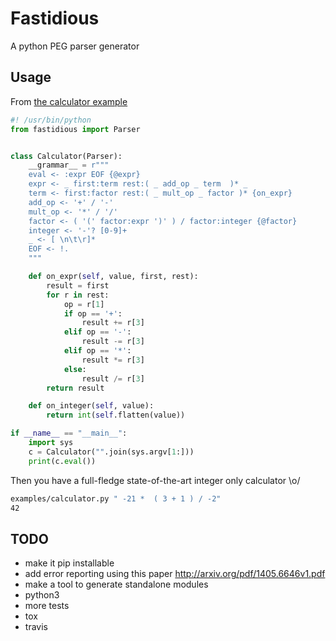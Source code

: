 # Fastidious
A python PEG parser generator

## Usage
From [the calculator example](examples/calculator.py)

```python
#! /usr/bin/python
from fastidious import Parser


class Calculator(Parser):
    __grammar__ = r"""
    eval <- :expr EOF {@expr}
    expr <- _ first:term rest:( _ add_op _ term  )* _
    term <- first:factor rest:( _ mult_op _ factor )* {on_expr}
    add_op <- '+' / '-'
    mult_op <- '*' / '/'
    factor <- ( '(' factor:expr ')' ) / factor:integer {@factor}
    integer <- '-'? [0-9]+
    _ <- [ \n\t\r]*
    EOF <- !.
    """

    def on_expr(self, value, first, rest):
        result = first
        for r in rest:
            op = r[1]
            if op == '+':
                result += r[3]
            elif op == '-':
                result -= r[3]
            elif op == '*':
                result *= r[3]
            else:
                result /= r[3]
        return result

    def on_integer(self, value):
        return int(self.flatten(value))

if __name__ == "__main__":
    import sys
    c = Calculator("".join(sys.argv[1:]))
    print(c.eval())
```
Then you have a full-fledge state-of-the-art integer only calculator \o/

```sh
examples/calculator.py " -21 *  ( 3 + 1 ) / -2"
42
```

## TODO
- make it pip installable
- add error reporting using this paper http://arxiv.org/pdf/1405.6646v1.pdf
- make a tool to generate standalone modules
- python3
- more tests
- tox
- travis


